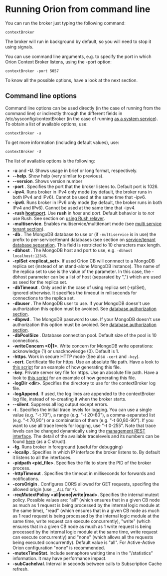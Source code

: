 # Running Orion from command line

You can run the broker just typing the following command:

    contextBroker

The broker will run in background by default, so you will need to stop
it using signals.

You can use command line arguments, e.g. to specify the port in which
Orion Context Broker listens, using the -port option:

    contextBroker -port 5057

To know all the possible options, have a look at the next section.

## Command line options

Command line options can be used directly (in the case of running from
the command line) or indirectly
through the different fields in /etc/sysconfig/contextBroker (in the
case of running [as a system service](running.md)).
To obtain a list of available options, use:

    contextBroker -u

To get more information (including default values), use:

    contextBroker -U

The list of available options is the following:

-   **-u** and **-U**. Shows usage in brief or long
    format, respectively.
-   **--help**. Show help (very similar to previous).
-   **--version**. Shows version number
-   **-port <port>**. Specifies the port that the broker listens to.
    Default port is 1026.
-   **-ipv4**. Runs broker in IPv4 only mode (by default, the broker
    runs in both IPv4 and IPv6). Cannot be used at the same time
    that -ipv6.
-   **-ipv6**. Runs broker in IPv6 only mode (by default, the broker
    runs in both IPv4 and IPv6). Cannot be used at the same time
    that -ipv4.
-   **-rush <host:port>**. Use **rush** in *host* and
    *port*. Default behavior is to *not* use Rush. See section
    on [using Rush relayer](rush.md).
-   **-multiservice**. Enables multiservice/multitenant mode (see [multi
    service tenant section](../user/multitenancy.md)).
-   **-db <db>**. The MongoDB database to use or
    (if `-multiservice` is
    in use) the prefix to per-service/tenant databases (see section on
    [service/tenant database
    separation](../user/multitenancy.md). This field is restricted to 10 characters
    max length.
-   **-dbhost <host>**. The MongoDB host and port to use, e.g. `-dbhost
    localhost:12345`.
-   **-rplSet <replicat_set>**. If used Orion CB will connnect to a
    MongoDB replica set (instead of an stand-alone MongoDB instance).
    The name of the replica set to use is the value of the parameter. In
    this case, the -dbhost parameter can be a list of host (separated
    by ",") which are used as seed for the replica set.
-   **-dbTimeout <interval>**. Only used in the case of using replica
    set (-rplSet), ignored otherwise. It specifies the timeout in
    miliseconds for connections to the replica set.
-   **-dbuser <user>**. The MongoDB user to use. If your MongoDB doesn't
    use authorization this option must be avoided. See [database
    authorization section](database_admin.md#database-authorization).
-   **-dbpwd <pass>**. The MongoDB password to use. If your MongoDB
    doesn't use authorization this option must be avoided. See [database
    authorization section]( database_admin.md#database-authorization).
-   **-dbPoolSize <size>**. Database connection pool. Default size of
    the pool is 10 connections.
-   **-writeConcern <0|1>**. Write concern for MongoDB write operations:
    acknowledge (1) or unacknowledge (0). Default is 1.
-   **-https**. Work in secure HTTP mode (See also `-cert` and `-key`).
-   **-cert**. Certificate file for https. Use an absolute
    file path. Have a look to [this
    script](https://github.com/telefonicaid/fiware-orion/blob/master/scripts/httpsPrepare.sh)
    for an example of how generating this file.
-   **-key**. Private server key file for https. Use an absolute
    file path. Have a look to [this
    script](https://github.com/telefonicaid/fiware-orion/blob/master/scripts/httpsPrepare.sh)
    for an example of how generating this file.
-   **-logDir <dir\>**. Specifies the directory to use for the contextBroker log file.
-   **-logAppend**. If used, the log lines are appended to the
    contextBroker log file, instead of re-creating it when the
    broker starts.
-   **--silent**. Suppress all log output except errors.
-   **-t <trace level>**. Specifies the initial trace levels
    for logging. You can use a single value (e.g. "-t 70"), a
    range (e.g. "-t 20-80"), a comma-separated list (e.g. "-t 70,90") or
    a combination of them (e.g. "-t 60,80-90"). If you want to use all
    trace levels for logging, use "-t 0-255". Note that trace levels can
    be changed dynamically using the [management REST
    interface](management_api.md). The detail of the
    available tracelevels and its numbers can be found
    [here](https://github.com/telefonicaid/fiware-orion/blob/develop/src/lib/logMsg/traceLevels.h)
    (as a C struct).
-   **-fg**. Runs broker in foreground (useful for debugging)
-   **-localIp <ip>**. Specifies in which IP interface the broker
    listens to. By default it listens to all the interfaces.
-   **-pidpath <pid_file>**. Specifies the file to store the PID of the
    broker process.
-   **-httpTimeout <interval>**. Specifies the timeout in milliseconds
    for forwards and notifications.
-   **-corsOrigin <domain>**. Configures CORS allowed for GET requests,
    specifing the allowed origin (use `__ALL` for `*`).
-   **-reqMutextPolicy <all|none|write|read>**. Specifies the internal
    mutext policy. Possible values are: "all" (which ensures that in a
    given CB node as much as 1 request is being processed by the
    internal logic module at the same time), "read" (which ensures that
    in a given CB node as much as 1 read request is being processed by
    the internal logic module at the same time, write request can
    execute concurrently), "write" (which ensures that in a given CB
    node as much as 1 write request is being processed by the internal
    logic module at the same time, write request can
    execute concurrently) and "none" (which allows all the requests
    being executed concurrently). Default value is "all". For
    Active-Active Orion configuration "none" is recommended.
-   **-mutexTimeStat**. Include semaphore waiting time in the
    "/statistics" information. It may have performance impact.
-   **-subCacheIval**. Interval in seconds between calls to Subscription Cache refresh.
